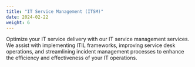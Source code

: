 ```yaml
---
title: "IT Service Management (ITSM)"
date: 2024-02-22
weight: 6
---
```


Optimize your IT service delivery with our IT service management services. We assist with implementing ITIL frameworks, improving service desk operations, and streamlining incident management processes to enhance the efficiency and effectiveness of your IT operations.
